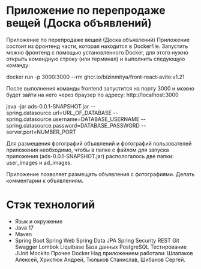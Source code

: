 # Приложение по перепродаже вещей (Доска объявлений)

Приложение по перепродаже вещей (Доска объявлений)
Приложение состоит из фронтенд части, которая находится в Dockerfile. Запустить можно фронтенд с помощью установленного Docker, для этого нужно открыть командную строку (или терминал) и выполнить следующую команду:

docker run -p 3000:3000 --rm ghcr.io/bizinmitya/front-react-avito:v1.21

После выполнения команды frontend запустится на порту 3000 и можно будет зайти на него через браузер по адресу: http://localhost:3000

java -jar ads-0.0.1-SNAPSHOT.jar --spring.datasource.url=URL_OF_DATABASE --spring.datasource.username=DATABASE_USERNAME --spring.datasource.password=DATABASE_PASSWORD --server.port=NUMBER_PORT

Для размещения фотографий объявлений и фотографий пользователей приложения необходимо, чтобы в папке с файлом для запуска приложения (ads-0.0.1-SNAPSHOT.jar) распологалось две папки: user_images и ad_images.

Приложение позволяет размещать объявления с фотографиями. Делать комментарии к объявлениям.

# Стэк технологий
* Язык и окружение
* Java 17
* Maven
* Spring Boot
Spring Web
Spring Data JPA
Spring Security
REST
Git
Swagger
Lombok
Liquibase
База данных
PostgreSQL
Тестирование
JUnit
Mockito
Прочее
Docker
Над приложением работали: Шлапаков Алексей, Христюк Андрей, Тюльков Станислав, Шибанов Сергей.
